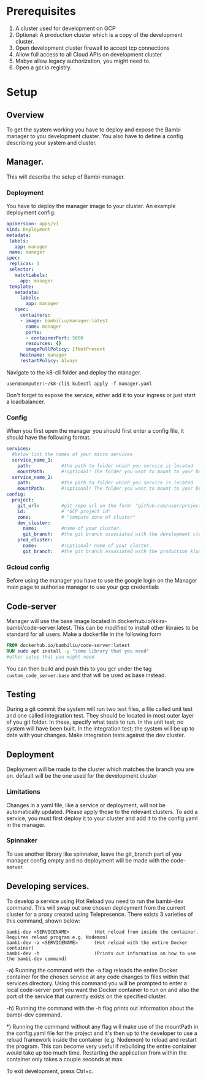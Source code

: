 # Prerequisites
1. A cluster used for development on GCP
2. Optional: A production cluster which is a copy of the development cluster.
3. Open development cluster firewall to accept tcp connections
4. Allow full access to all Cloud APIs on development cluster
5. Mabye allow legacy authorization, you might need to. 
6. Open a gcr.io registry.

# Setup
## Overview
To get the system working you have to deploy and expose the Bambi manager to you development cluster.
You also have to define a config describing your system and cluster.

## Manager.
This will describe the setup of Bambi manager.

### Deployment
You have to deploy the manager image to your cluster.
An example deployment config:
``` YAML
apiVersion: apps/v1
kind: Deployment
metadata:
 labels:
   app: manager
 name: manager
spec:
 replicas: 1
 selector:
   matchLabels:
     app: manager
 template:
   metadata:
     labels:
       app: manager
   spec:
     containers:
     - image: bambiliu/manager:latest
       name: manager
       ports:
       - containerPort: 5000
       resources: {}
       imagePullPolicy: IfNotPresent
     hostname: manager
     restartPolicy: Always
```
Navigate to the k8-cli folder and deploy the manager.
```console
user@computer:~/k8-cli$ kubectl apply -f manager.yaml
```
Don't forget to expose the service, either add it to your ingress or just start a loadbalancer.

### Config
When you first open the manager you should first enter a config file, it should have the following format.
``` Yaml
services:
  #below list the names of your micro services
  service_name_1: 
    path:           #the path to folder which you service is located
    mountPath:      #!optional! The folder you want to mount to your Docker container while developing using a specific hot reload option
  service_name_2:
    path:           #the path to folder which you service is located
    mountPath:      #!optional! The folder you want to mount to your Docker container while developing using a specific hot reload option
config:
  project:
    git_url:        #git repo url on the form: "github.com/user/project.git"
    id:             # "GCP project id"
    zone:           # "compute zone of cluster"
    dev_cluster:
      name:         #name of your cluster.
      git_branch:   #the git branch assosiated with the development cluster
    prod_cluster:
      name:         #!optional! name of your cluster.
      git_branch:   #the git branch assosiated with the production kluster
```
### Gcloud config
Before using the manager you have to use the google login on the Manager main page to authorise 
manager to use your gcp credentials


## Code-server
Manager will use the base image located in dockerhub.io/skira-bambi/code-server:latest.
This can be modified to install other libraies to be standard for all users.
Make a dockerfile in the following form
```dockerfile
FROM dockerhub.io/bambiliu/code-server:latest
RUN sudo apt install -y "some library that you need"
#other setup that you might need 
```
You can then build and push this to you gcr under the tag `custom_code_server:base` and that will be used as base instead.

## Testing
During a git commit the system will run two test files, a file called unit test and one called integration test.
They should be located in most outer layer of you git folder. In these, specify what tests to run.
In the unit test; no system will have been built. In the integration test; the system will be up to date with your changes. Make integration tests against the dev cluster.

## Deployment
Deployment will be made to the cluster which matches the branch you are on. default will be the one used for the development cluster
### Limitations
Changes in a yaml file, like a service or deployment, will not be automatically updated. Please apply those to the relevant clusters. To add a service, you must first deploy it to your cluster and add it to the config yaml in the manager.
### Spinnaker
To use another library like spinnaker, leave the git_branch part of you manager config empty and no deployment will be made with the code-server. 

## Developing services.
To develop a service using Hot Reload you need to run the bambi-dev command. This will swap out one chosen deployment from the current cluster for a proxy created using Telepresence. There exists 3 varieties of this command, shown below:

```
bambi-dev <SERVICENAME>         (Hot reload from inside the container. Requires reload program e.g. Nodemon)
bambi-dev -a <SERVICENAME>      (Hot reload with the entire Docker container)
bambi-dev -h                    (Prints out information on how to use the bambi-dev command)
```

-a) Running the command with the -a flag reloads the entire Docker container for the chosen service at any code
changes to files within that services directory. Using this command you will be prompted to enter a local code-server port
you want the Docker container to run on and also the port of the service that currently exists on the specified cluster.

-h) Running the command with the -h flag prints out information about the bambi-dev command.

*) Running the command without any flag will make use of the mountPath in the config.yaml file for the project and it's then
up to the developer to use a reload framework inside the container (e.g. Nodemon) to reload and restart the program.
This can become very useful if rebuilding the entire container would take up too much time. Restarting the application
from within the container only takes a couple seconds at max.

To exit development, press Ctrl+c.
